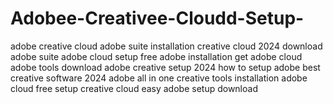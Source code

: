 # Adobee-Creativee-Cloudd-Setup-
 adobe creative cloud adobe suite installation creative cloud 2024 download adobe suite adobe cloud setup free adobe installation get adobe cloud adobe tools download adobe creative setup 2024 how to setup adobe best creative software 2024 adobe all in one creative tools installation adobe cloud free setup creative cloud easy adobe setup download
